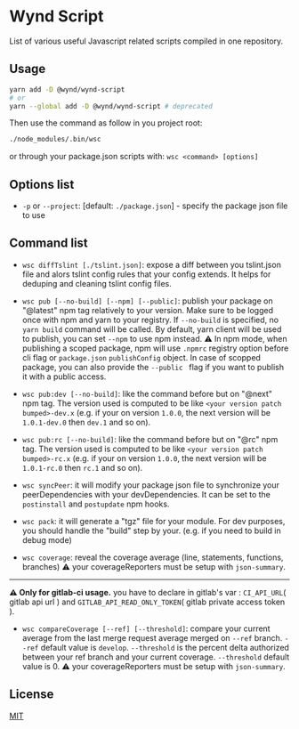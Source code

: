 # Wynd Script

List of various useful Javascript related scripts compiled in one repository.

## Usage
```sh
yarn add -D @wynd/wynd-script
# or
yarn --global add -D @wynd/wynd-script # deprecated
```

Then use the command as follow in you project root:
```sh
./node_modules/.bin/wsc
```
or through your package.json scripts with: `wsc <command> [options]`

## Options list

- `-p` or `--project`: [default: `./package.json`] - specify the package json file to use

## Command list

- `wsc diffTslint [./tslint.json]`: expose a diff between you tslint.json file and alors tslint config rules that your config extends. It helps for deduping and cleaning tslint config files.

- `wsc pub [--no-build] [--npm] [--public]`: publish your package on "@latest" npm tag relatively to your version. Make sure to be logged once with npm and yarn to your registry. If `--no-build` is specified, no `yarn build` command will be called. By default, yarn client will be used to publish, you can set `--npm` to use npm instead.
:warning: In npm mode, when publishing a scoped package, npm will use `.npmrc` registry option before cli flag or `package.json` `publishConfig` object.
In case of scopped package, you can also provide the `--public ` flag if you want to publish it with a public access.

- `wsc pub:dev [--no-build]`: like the command before but on "@next" npm tag. The version used is computed to be like `<your version patch bumped>-dev.x` (e.g. if your on version `1.0.0`, the next version will be `1.0.1-dev.0` then `dev.1` and so on).

- `wsc pub:rc [--no-build]`: like the command before but on "@rc" npm tag. The version used is computed to be like `<your version patch bumped>-rc.x` (e.g. if your on version `1.0.0`, the next version will be `1.0.1-rc.0` then `rc.1` and so on).

- `wsc syncPeer`: it will modify your package json file to synchronize your peerDependencies with your devDependencies. It can be set to the `postinstall` and `postupdate` npm hooks.

- `wsc pack`: it will generate a "tgz" file for your module. For dev purposes, you should handle the "build" step by your. (e.g. if you need to build in debug mode)

- `wsc coverage`: reveal the coverage average (line, statements, functions, branches)
:warning: your coverageReporters must be setup with `json-summary`.

---

**:warning: Only for gitlab-ci usage.**
you have to declare in gitlab's var : `CI_API_URL`( gitlab api url ) and `GITLAB_API_READ_ONLY_TOKEN`( gitlab private access token ).
- `wsc compareCoverage [--ref] [--threshold]`: compare your current average from the last merge request average merged on `--ref` branch. `--ref` default value is `develop`. `--threshold` is the percent delta authorized between your ref branch and your current coverage. `--threshold` default value is 0.
:warning: your coverageReporters must be setup with `json-summary`.

## License

[MIT](./LICENSE)